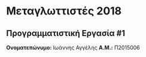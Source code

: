 # Μεταγλωττιστές 2018
## Προγραμματιστική Εργασία #1

**Ονοματεπώνυμο:** Ιωάννης Αγγέλης
**Α.Μ.:** Π2015006


